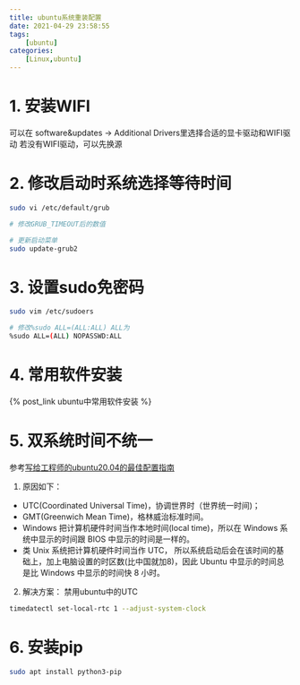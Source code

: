 ```yaml
---
title: ubuntu系统重装配置
date: 2021-04-29 23:58:55
tags: 
    [ubuntu] 
categories: 
    [Linux,ubuntu]
---
```

# 1. 安装WIFI
可以在 software&updates -> Additional Drivers里选择合适的显卡驱动和WIFI驱动
若没有WIFI驱动，可以先换源

# 2. 修改启动时系统选择等待时间
```bash
sudo vi /etc/default/grub

# 修改GRUB_TIMEOUT后的数值

# 更新启动菜单
sudo update-grub2
```

# 3. 设置sudo免密码

```bash
sudo vim /etc/sudoers

# 修改%sudo ALL=(ALL:ALL) ALL为
%sudo ALL=(ALL) NOPASSWD:ALL
```

# 4. 常用软件安装
{% post_link ubuntu中常用软件安装 %}

# 5. 双系统时间不统一
参考[写给工程师的ubuntu20.04的最佳配置指南](https://juejin.im/post/5eb3a1556fb9a0434b73545c#heading-31)
1. 原因如下：

 - UTC(Coordinated Universal Time)，协调世界时（世界统一时间)；
 - GMT(Greenwich Mean Time)，格林威治标准时间。
 - Windows 把计算机硬件时间当作本地时间(local time)，所以在 Windows 系统中显示的时间跟 BIOS 中显示的时间是一样的。
 - 类 Unix 系统把计算机硬件时间当作 UTC， 所以系统启动后会在该时间的基础上，加上电脑设置的时区数(比中国就加8)，因此 Ubuntu 中显示的时间总是比 Windows 中显示的时间快 8 小时。
2. 解决方案：
禁用ubuntu中的UTC

```bash
timedatectl set-local-rtc 1 --adjust-system-clock
```

# 6. 安装pip
```bash
sudo apt install python3-pip
```